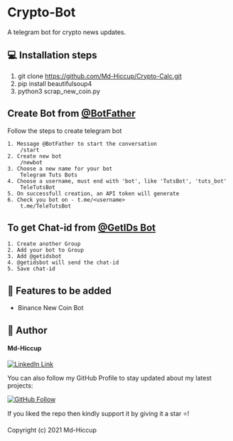 # Crypto-Bot

A telegram bot for crypto news updates.

## 💻 Installation steps

1. git clone https://github.com/Md-Hiccup/Crypto-Calc.git
2. pip install beautifulsoup4
3. python3 scrap_new_coin.py

## Create Bot from [@BotFather](https://telegram.me/botfather)
Follow the steps to create telegram bot
```
1. Message @BotFather to start the conversation
    /start
2. Create new bot
    /newbot
3. Choose a new name for your bot
    Telegram Tuts Bots
4. Choose a username, must end with 'bot', like 'TutsBot', 'tuts_bot'
    TeleTutsBot
5. On successfull creation, an API token will generate
6. Check you bot on - t.me/<username>
    t.me/TeleTutsBot
```

## To get Chat-id from [@GetIDs Bot](https://telegram.me/getidsbot)
```
1. Create another Group
2. Add your bot to Group
3. Add @getidsbot
4. @getidsbot will send the chat-id
5. Save chat-id
```

## 🎯 Features to be added

- Binance New Coin Bot

## 🧑 Author

#### Md-Hiccup
[![LinkedIn Link](https://img.shields.io/badge/Connect-Hussain-blue.svg?logo=linkedin&longCache=true&style=social&label=Connect
)](https://www.linkedin.com/in/md-hussain)

You can also follow my GitHub Profile to stay updated about my latest projects:

[![GitHub Follow](https://img.shields.io/badge/Connect-Hussain-blue.svg?logo=Github&longCache=true&style=social&label=Follow)](https://github.com/Md-Hiccup)

If you liked the repo then kindly support it by giving it a star ⭐!

Copyright (c) 2021 Md-Hiccup